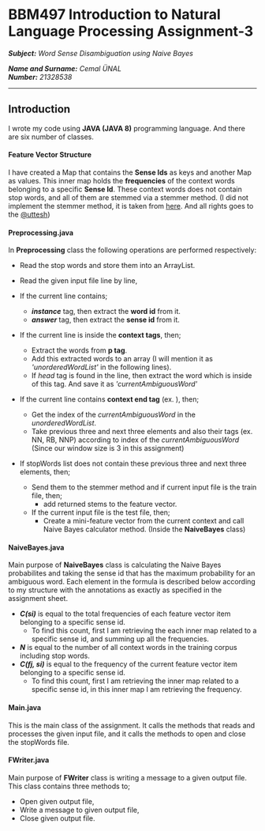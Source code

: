 # BBM497 Introduction to Natural Language Processing Assignment-3

_**Subject:** Word Sense Disambiguation using Naive Bayes_

_**Name and Surname:** Cemal ÜNAL_  
_**Number:** 21328538_

- - - -

## Introduction

I wrote my code using **JAVA (JAVA 8)** programming language. And there are six number of classes.

#### Feature Vector Structure

I have created a Map that contains the **Sense Ids** as keys and another Map as values. This inner map holds the **frequencies** of the context words belonging to a specific **Sense Id**. These context words does not contain stop words, and all of them are stemmed via a stemmer method. (I did not implement the stemmer method, it is taken from [here](https://github.com/uttesh/exude/blob/master/src/main/java/com/uttesh/exude/stemming/Stemmer.java). And all rights goes to the [@uttesh](https://github.com/uttesh))

#### Preprocessing.java

In **Preprocessing** class the following operations are performed respectively:
- Read the stop words and store them into an ArrayList.
- Read the given input file line by line,
- If the current line contains;
  - _**instance**_ tag, then extract the **word id** from it.
  - _**answer**_ tag, then extract the **sense id** from it.


- If the current line is inside the **context tags**, then;
  - Extract the words from **p tag**.
  - Add this extracted words to an array (I will mention it as _'unorderedWordList'_ in the following lines).
  - If *head* tag is found in the line, then extract the word which is inside of this tag. And save it as _'currentAmbiguousWord'_


- If the current line contains **context end tag** (ex. </context>), then;
  - Get the index of the _currentAmbiguousWord_ in the _unorderedWordList_.
  - Take previous three and next three elements and also their tags (ex. NN, RB, NNP) according to index of the _currentAmbiguousWord_ (Since our window size is 3 in this assignment)


- If stopWords list does not contain these previous three and next three elements, then;
  - Send them to the stemmer method and if current input file is the train file, then;
    - add returned stems to the feature vector.
  - If the current input file is the test file, then;
    - Create a mini-feature vector from the current context and call Naive Bayes calculator method. (Inside the **NaiveBayes** class)

#### NaiveBayes.java
Main purpose of **NaiveBayes** class is calculating the Naive Bayes probabilites and taking the sense id that has the maximum probability for an ambiguous word.
Each element in the formula is described below according to my structure with the annotations as exactly as specified in the assignment sheet.

  - _**C(si)**_ is equal to the total frequencies of each feature vector item belonging to a specific sense id.
    - To find this count, first I am retrieving the each inner map related to a specific sense id, and summing up all the frequencies. 
  - _**N**_ is equal to the number of all context words in the training corpus including stop words.
  - _**C(fj, si)**_ is equal to the frequency of the current feature vector item belonging to a specific sense id.
    - To find this count, first I am retrieving the inner map related to a specific sense id, in this inner map I am retrieving the frequency.

#### Main.java
This is the main class of the assignment. It calls the methods that reads and processes the given input file, and it calls the methods to open and close the stopWords file.

#### FWriter.java
Main purpose of **FWriter** class is writing a message to a given output file. This class contains three methods to;
  - Open given output file,
  - Write a message to given output file,
  - Close given output file.
